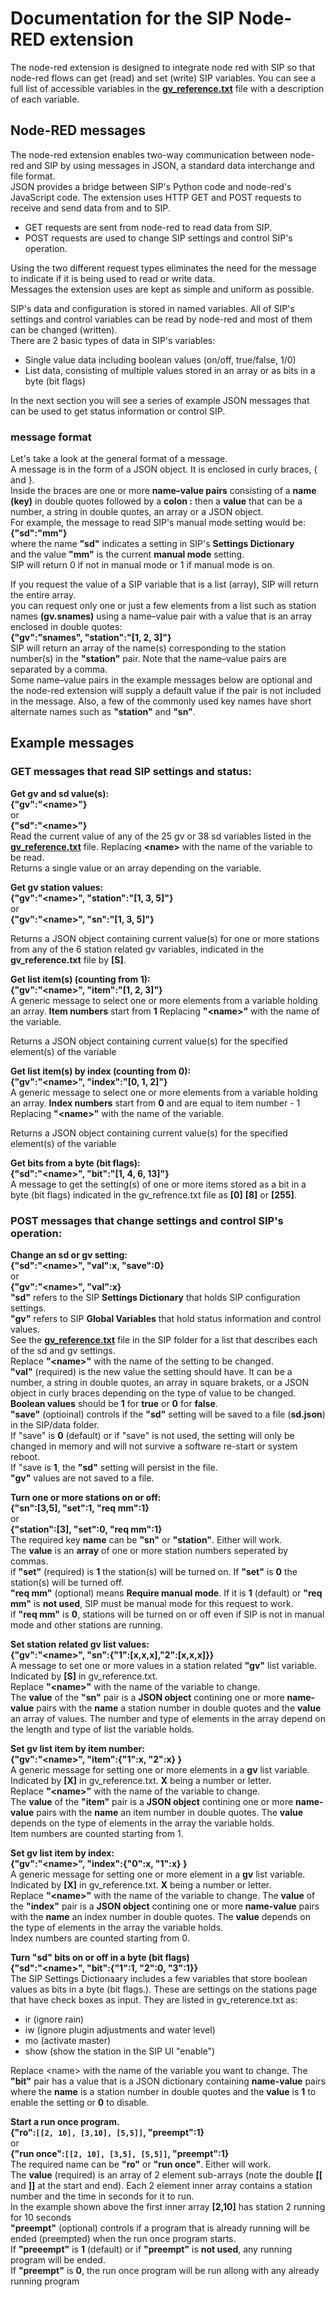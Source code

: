 # Documentation for the SIP Node-RED extension  
The node-red extension is designed to integrate node red with SIP so that node-red flows can get (read) and set (write) SIP variables.
You can see a full list of accessible variables in the **[gv_reference.txt](https://github.com/Dan-in-CA/SIP/blob/P3-only/gv_reference.txt)** file with a description of each variable.  
  
## Node-RED messages  
The node-red extension enables two-way communication between node-red and SIP by using messages in JSON, a standard data interchange and file format.  
JSON provides a bridge between SIP's Python code and node-red's JavaScript code.
The extension uses HTTP GET and POST requests to receive and send data from and to SIP.  
  
- GET requests are sent from node-red to read data from SIP.  
- POST requests are used to change SIP settings and control SIP's operation.  
  
Using the two different request types eliminates the need for the message to indicate if it is being used to read or write data.  
Messages the extension uses are kept as simple and uniform as possible.  
  
SIP's data and configuration is stored in named variables. All of SIP's settings and control variables can be read by node-red and most of them can be changed (written).  
There are 2 basic types of data in SIP's variables:  
  
- Single value data including boolean values (on/off, true/false, 1/0)  
- List data, consisting of multiple values stored in an array or as bits in a byte (bit flags) 
  
In the next section you will see a series of example JSON messages that can be used to get status information or control SIP.  
  
### message format
Let's take a look at the general format of a message.  
A message is in the form of a JSON object. It is enclosed in curly braces, { and }.  
Inside the braces are one or more **name–value pairs** consisting of a **name (key)** in double quotes followed by a **colon :** then a **value** that can be a number, a string in double quotes, an array or a JSON object.  
For example, the message to read SIP's manual mode setting would be:  
**{"sd":"mm"}**  
where the name **"sd"** indicates a setting in SIP's **Settings Dictionary**  
and the value **"mm"** is the current **manual mode** setting.  
SIP will return 0 if not in manual mode or 1 if  manual mode is on.  

If you request the value of a SIP variable that is a list (array), SIP will return the entire array.  
you can request only one or just a few elements from a list such as station names **(gv.snames)** using a name–value pair with a value that is an array enclosed in double quotes:  
**{"gv":"snames", "station":"[1, 2, 3]"}**  
SIP will return an array of the name(s) corresponding to the station number(s) in the **"station"** pair.
Note that the name–value pairs are separated by a comma.  
Some name–value pairs in the example messages below are optional and the node-red extension will supply a default value if the pair is not included in the message. Also, a few of the commonly used key names have short alternate names such as **"station"** and **"sn"**.  
  
## Example messages  
### GET messages that read SIP settings and status:  
**Get gv and sd value(s):**  
**{"gv":"\<name\>"}**  
or  
**{"sd":"\<name\>"}**  
Read the current value of any of the 25 gv or 38 sd variables listed in the **[gv_reference.txt](https://github.com/Dan-in-CA/SIP/blob/P3-only/gv_reference.txt)** file. Replacing **\<name\>** with the name of the variable to be read.  
Returns a single value or an array depending on the variable.

**Get gv station values:**  
**{"gv":"\<name\>", "station":"[1, 3, 5]"}**  
or  
**{"gv":"\<name\>", "sn":"[1, 3, 5]"}**  

Returns a JSON object containing current value(s) for one or more stations from any of the 6 station related gv variables, indicated in the **gv_reference.txt** file by **[S]**.  

**Get list item(s) (counting from 1):**  
**{"gv":"\<name\>", "item":"[1, 2, 3]"}**  
A generic message to select one or more elements from a variable holding an array. **Item numbers** start from **1** Replacing **"\<name\>"** with the name of the variable.  

Returns a JSON object containing current value(s) for the specified element(s) of the variable

**Get list item(s) by index (counting from 0):**  
**{"gv":"\<name\>", "index":"[0, 1, 2]"}**  
A generic message to select one or more elements from a variable holding an array.
**Index numbers** start from **0** and are equal to item number - 1 Replacing **"\<name\>"** with the name of the variable.   

Returns a JSON object containing current value(s) for the specified element(s) of the variable  

**Get bits from a byte (bit flags):**  
**{"sd":"\<name\>", "bit":"[1, 4, 6, 13]"}**  
A message to get the setting(s) of one or more items stored as a bit in a byte (bit flags) indicated in the gv_refrence.txt file as **[0]** **[8]** or **[255]**. 

### POST messages that change settings and control SIP's operation: 

**Change an sd or gv setting:**  
**{"sd":"\<name\>", "val":x, "save":0}**  
or  
**{"gv":"\<name\>", "val":x}**  
**"sd"** refers to the SIP **Settings Dictionary** that holds SIP configuration settings.   
**"gv"** refers to SIP **Global Variables** that hold status information and control values.  
See the **[gv_reference.txt](https://github.com/Dan-in-CA/SIP/blob/P3-only/gv_reference.txt)** file in the SIP folder for a list that describes each of the sd and gv settings.  
Replace **"\<name\>"** with the name of the setting to be changed.  
**"val"** (required) is the new value the setting should have. It can be a number, a string in double quotes, an array in square brakets, or a JSON object in curly braces depending on the type of value to be changed. **Boolean values** should be **1** for **true** or **0** for **false**.  
**"save"** (optioinal) controls if the **"sd"** setting will be saved to a file (**sd.json**) in the SIP/data folder.  
If "save" is **0** (default) or if "save" is not used, the setting will only be changed in memory and will not survive a software re-start or system reboot.  
If "save is **1**, the **"sd"** setting will persist in the file.  
**"gv"** values are not saved to a file.

**Turn one or more stations on or off:**  
**{"sn":[3,5], "set":1, "req mm":1}**  
or  
**{"station":[3], "set":0, "req mm":1}**  
The required key **name** can be **"sn"** or **"station"**. Either will work.  
The **value** is an **array** of one or more station numbers seperated by commas.  
if **"set"** (required) is **1** the station(s) will be turned on. If **"set"** is **0** the station(s) will be turned off.  
**"req mm"** (optional) means **Require manual mode**. If it is **1** (default) or **"req mm"** is **not used**, SIP must be manual mode for this request to work.  
if **"req mm"** is **0**, stations will be turned on or off even if SIP is not in manual mode and other stations are running.  

**Set station related gv list values:**  
**{"gv":"\<name\>", "sn":{"1":[x,x,x],"2":[x,x,x]}}**    
A message to set one or more values in a station related **"gv"** list variable. Indicated by **[S]** in gv_reference.txt.  
Replace **"\<name\>"** with the name of the variable to change.  
The **value** of the **"sn"** pair is a **JSON object** contining one or more **name-value** pairs with the **name** a station number in double quotes and the **value** an array of values. The number and type of elements in the array depend on the length and type of list the variable holds.

**Set gv list item by item number:**  
**{"gv":"\<name\>", "item":{"1":x, "2":x} }**  
A generic message for setting one or more elements in a **gv**  list variable. Indicated by **[X]** in gv_reference.txt. **X** being a number or letter.  
Replace **"\<name\>"** with the name of the variable to change.  
The **value** of the **"item"** pair is a **JSON object** contining one or more **name-value** pairs with the **name** an item number in double quotes. The **value** depends on the type of elements in the array the variable holds.  
Item numbers are counted starting from 1.  

**Set gv list item by index:**  
**{"gv":"\<name\>", "index":{"0":x, "1":x} }**  
A generic message for setting one or more element in a **gv** list variable. Indicated by **[X]** in gv_reference.txt. **X** being a number or letter.  
Replace **"\<name\>"** with the name of the variable to change. The **value** of the **"index"** pair is a **JSON object** contining one or more **name-value** pairs with the **name** an index number in double quotes. The **value** depends on the type of elements in the array the variable holds.  
Index numbers are counted starting from 0.  

**Turn "sd" bits on or off in a byte (bit flags)**  
**{"sd":"\<name\>", "bit":{"1":1, "2":0, "3":1}}**  
The SIP Settings Dictionaary includes a few variables that store boolean values as bits in a byte (bit flags.). These are settings on the stations page that have check boxes as input. They are listed in gv_reterence.txt as: 
- ir (ignore rain)
- iw (ignore plugin adjustments and water level)
- mo (activate master)
- show (show the station in the SIP UI "enable")

Replace \<name\> with the name of the variable you want to change. The **"bit"** pair has a value that is a JSON dictionary containing **name-value** pairs where the **name** is a station number in double quotes and the **value** is **1** to enable the setting or **0** to disable. 

**Start a run once program.**  
**{"ro":`[[2, 10], [3,10], [5,5]]`, "preempt":1}**  
or  
**{"run once":`[[2, 10], [3,5], [5,5]]`, "preempt":1}**    
The required name can be **"ro"** or **"run once"**. Either will work.  
The **value** (required) is an array of 2 element sub-arrays (note the double **[[** and **]]** at the start and end). Each 2 element inner array contains a station number and the time in seconds for it to run.  
In the example shown above the first inner array **[2,10]** has station 2 running for 10 seconds  
**"preempt"** (optional) controls if a program that is already running will be ended (preempted) when the run once program starts.  
If **"preeempt"** is **1** (default) or if **"preempt"** is **not used**, any running program will be ended.  
If **"preempt"** is **0**, the run once program will be run allong with any already running program


